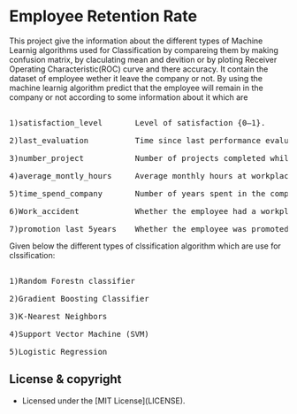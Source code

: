 # Employee Retention Rate
This project give the information about the different types of Machine Learnig algorithms used for Classification by compareing them by making confusion matrix, by claculating mean and devition or by ploting Receiver Operating Characteristic(ROC) curve and there accuracy. It contain the dataset of employee wether it leave the company or not. By using the machine learnig algorithm predict that the employee will remain in the company or not according to some information about it which are
<pre><br>1)satisfaction_level       Level of satisfaction {0–1}.
    <br>2)last_evaluation          Time since last performance evaluation (in years).
    <br>3)number_project           Number of projects completed while at work.
    <br>4)average_montly_hours     Average monthly hours at workplace.
    <br>5)time_spend_company       Number of years spent in the company.
    <br>6)Work_accident            Whether the employee had a workplace accident.
    <br>7)promotion_last_5years    Whether the employee was promoted in the last five years.</pre>
    
Given below the different types of clssification algorithm which are use for clssification:
<pre><br>1)Random Forestn classifier
    <br>2)Gradient Boosting Classifier
    <br>3)K-Nearest Neighbors
    <br>4)Support Vector Machine (SVM)
    <br>5)Logistic Regression</pre>

## License & copyright
<ul style="list-style-type:disc;">
    <li>Licensed under the [MIT License](LICENSE).</li>
</ul>

